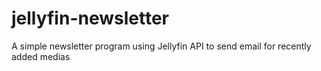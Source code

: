 # jellyfin-newsletter
A simple newsletter program using Jellyfin API to send email for recently added medias
